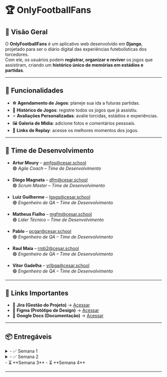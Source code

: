# 🏆 OnlyFootballFans

## 📌 Visão Geral  
O **OnlyFootballFans** é um aplicativo web desenvolvido em **Django**, projetado para ser o diário digital das experiências futebolísticas dos torcedores.  
Com ele, os usuários podem **registrar, organizar e reviver** os jogos que assistiram, criando um **histórico único de memórias em estádios e partidas**.

---

## 📑 Funcionalidades  
- ⚽ **Agendamento de Jogos**: planeje sua ida a futuras partidas.  
- 📖 **Histórico de Jogos**: registre todos os jogos que já assistiu.  
- ⭐ **Avaliações Personalizadas**: avalie torcidas, estádios e experiências.  
- 🖼️ **Galeria de Mídia**: adicione fotos e comentários pessoais.  
- 🎥 **Links de Replay**: acesse os melhores momentos dos jogos.  

---

## 👥 Time de Desenvolvimento  

- **Artur Moury** – [amfgs@cesar.school](mailto:amfgs@cesar.school)  
  🟢 *Agile Coach – Time de Desenvolvimento*  

- **Diego Magnata** – [dfm@cesar.school](mailto:dfm@cesar.school)  
  🟢 *Scrum Master – Time de Desenvolvimento*  

- **Luiz Guilherme** – [lgsgs@cesar.school](mailto:lgsgs@cesar.school)  
  🟢 *Engenheiro de QA – Time de Desenvolvimento*  

- **Matheus Fialho** – [mgfm@cesar.school](mailto:mgfm@cesar.school)  
  🟢 *Líder Técnico – Time de Desenvolvimento*  

- **Pablo** – [pcgar@cesar.school](mailto:pcgar@cesar.school)  
  🟢 *Engenheiro de QA – Time de Desenvolvimento*  

- **Raul Maia** – [rmb2@cesar.school](mailto:rmb2@cesar.school)  
  🟢 *Engenheiro de QA – Time de Desenvolvimento*  

- **Vitor Gadelha** – [vrlbga@cesar.school](mailto:vrlbga@cesar.school)  
  🟢 *Engenheiro de QA – Time de Desenvolvimento*  

---

## 🔗 Links Importantes  
- 📌 **Jira (Gestão do Projeto)** → [Acessar](https://fds-cesar-school.atlassian.net/jira/software/projects/PGF/boards/1?atlOrigin=eyJpIjoiNWUxNGI5MDY2OGM1NDhiYWJiMjg5ZjliMWU0M2E3ZTMiLCJwIjoiaiJ9)  
- 🎨 **Figma (Protótipo de Design)** → [Acessar](https://www.figma.com/design/CXlarW1bJs3u1XKdIYB1Q0/ProjetoFDS?node-id=0-1&p=f&t=6GuU3fSHRvxqUSVA-0)  
- 📄 **Google Docs (Documentação)** → [Acessar](https://docs.google.com/document/d/1KJ7e-UgdJZPT6Hks4MEKToqq0ciq734pU-kY532tJzU/edit?usp=sharing)  

---

## 📦 Entregáveis  
<details>
  <summary>- ✅ Semana 1 </summary>
  
  [Screencast](https://youtu.be/sAhcepC54wo?si=GCJNAyZaQ7O_8hI4)
  
  [Histórias](https://docs.google.com/document/d/1KJ7e-UgdJZPT6Hks4MEKToqq0ciq734pU-kY532tJzU/edit?usp=sharing )
  
  BackLog Jira
  [backLog jira](images/backlog1.png)
  
  Quadro Jira
  [quadro jira](images/quadrojira1.png)
</details>

<details>
  <summary>- ✅ Semana 2 </summary>

  Programação em Dupla / Relato
  [Print da Sessão de Programação em Dupla](images/programacao_dupla.png)
  
  BackLog Jira Atualizado
  [Print do BackLog Jira da Semana 2](images/backlog2.png) 
  
  Link do deploy
  https://only-football-fans.azurewebsites.net/login/
  
  Screencast do deploy
  https://youtu.be/sAhcepC54wo?si=GCJNAyZaQ7O_8hI4
  
  Issue/Bug Tracker
  [issue/bug tracker](images/bug_tracker1.png)
  
  Quadro Jira
  [quadro jira](images/quadrojira2.png)
</details>
- ⏳ **Semana 3**  
- ⏳ **Semana 4**  

---
